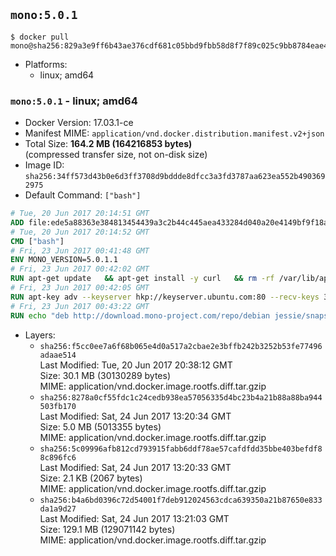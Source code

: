 ## `mono:5.0.1`

```console
$ docker pull mono@sha256:829a3e9ff6b43ae376cdf681c05bbd9fbb58d8f7f89c025c9bb8784eae45b2cc
```

-	Platforms:
	-	linux; amd64

### `mono:5.0.1` - linux; amd64

-	Docker Version: 17.03.1-ce
-	Manifest MIME: `application/vnd.docker.distribution.manifest.v2+json`
-	Total Size: **164.2 MB (164216853 bytes)**  
	(compressed transfer size, not on-disk size)
-	Image ID: `sha256:34ff573d43b0e6d3ff3708d9bddde8dfcc3a3fd3787aa623ea552b4903692975`
-	Default Command: `["bash"]`

```dockerfile
# Tue, 20 Jun 2017 20:14:51 GMT
ADD file:ede5a88363e384813454439a3c2b44c445aea433284d040a20e4149bf9f18a5c in / 
# Tue, 20 Jun 2017 20:14:52 GMT
CMD ["bash"]
# Fri, 23 Jun 2017 00:41:48 GMT
ENV MONO_VERSION=5.0.1.1
# Fri, 23 Jun 2017 00:42:02 GMT
RUN apt-get update   && apt-get install -y curl   && rm -rf /var/lib/apt/lists/*
# Fri, 23 Jun 2017 00:42:05 GMT
RUN apt-key adv --keyserver hkp://keyserver.ubuntu.com:80 --recv-keys 3FA7E0328081BFF6A14DA29AA6A19B38D3D831EF
# Fri, 23 Jun 2017 00:43:22 GMT
RUN echo "deb http://download.mono-project.com/repo/debian jessie/snapshots/$MONO_VERSION main" > /etc/apt/sources.list.d/mono-official.list   && apt-get update   && apt-get install -y binutils mono-devel ca-certificates-mono fsharp mono-vbnc nuget referenceassemblies-pcl   && rm -rf /var/lib/apt/lists/* /tmp/*
```

-	Layers:
	-	`sha256:f5cc0ee7a6f68b065e4d0a517a2cbae2e3bffb242b3252b53fe77496adaae514`  
		Last Modified: Tue, 20 Jun 2017 20:38:12 GMT  
		Size: 30.1 MB (30130289 bytes)  
		MIME: application/vnd.docker.image.rootfs.diff.tar.gzip
	-	`sha256:8278a0cf55fdc1c24cedb938ea57056335d4bc23b4a21b88a88ba944503fb170`  
		Last Modified: Sat, 24 Jun 2017 13:20:34 GMT  
		Size: 5.0 MB (5013355 bytes)  
		MIME: application/vnd.docker.image.rootfs.diff.tar.gzip
	-	`sha256:5c09996afb812cd793915fabb6ddf78ae57cafdfdd35bbe403befdf88c896fc6`  
		Last Modified: Sat, 24 Jun 2017 13:20:33 GMT  
		Size: 2.1 KB (2067 bytes)  
		MIME: application/vnd.docker.image.rootfs.diff.tar.gzip
	-	`sha256:b4a6bd0396c72d54001f7deb912024563cdca639350a21b87650e833da1a9d27`  
		Last Modified: Sat, 24 Jun 2017 13:21:03 GMT  
		Size: 129.1 MB (129071142 bytes)  
		MIME: application/vnd.docker.image.rootfs.diff.tar.gzip
